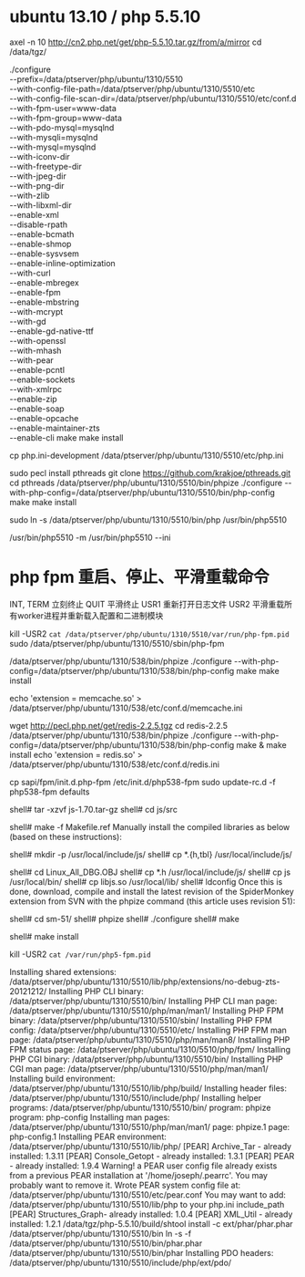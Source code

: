 # ubuntu 13.10 / php 5.5.10

axel -n 10 http://cn2.php.net/get/php-5.5.10.tar.gz/from/a/mirror
cd /data/tgz/


./configure \
--prefix=/data/ptserver/php/ubuntu/1310/5510 \
--with-config-file-path=/data/ptserver/php/ubuntu/1310/5510/etc \
--with-config-file-scan-dir=/data/ptserver/php/ubuntu/1310/5510/etc/conf.d \
--with-fpm-user=www-data \
--with-fpm-group=www-data \
--with-pdo-mysql=mysqlnd \
--with-mysqli=mysqlnd \
--with-mysql=mysqlnd \
--with-iconv-dir \
--with-freetype-dir \
--with-jpeg-dir \
--with-png-dir \
--with-zlib \
--with-libxml-dir \
--enable-xml \
--disable-rpath \
--enable-bcmath \
--enable-shmop \
--enable-sysvsem \
--enable-inline-optimization \
--with-curl \
--enable-mbregex \
--enable-fpm \
--enable-mbstring \
--with-mcrypt \
--with-gd \
--enable-gd-native-ttf \
--with-openssl \
--with-mhash \
--with-pear \
--enable-pcntl \
--enable-sockets \
--with-xmlrpc \
--enable-zip \
--enable-soap \
--enable-opcache \
--enable-maintainer-zts \
--enable-cli
make
make install

cp php.ini-development /data/ptserver/php/ubuntu/1310/5510/etc/php.ini




sudo pecl install pthreads
git clone https://github.com/krakjoe/pthreads.git
cd pthreads
/data/ptserver/php/ubuntu/1310/5510/bin/phpize
./configure --with-php-config=/data/ptserver/php/ubuntu/1310/5510/bin/php-config
make
make install

sudo ln -s /data/ptserver/php/ubuntu/1310/5510/bin/php /usr/bin/php5510

/usr/bin/php5510 -m
/usr/bin/php5510 --ini


# php fpm 重启、停止、平滑重载命令

INT, TERM 立刻终止
QUIT 平滑终止
USR1 重新打开日志文件
USR2 平滑重载所有worker进程并重新载入配置和二进制模块


kill -USR2 `cat /data/ptserver/php/ubuntu/1310/5510/var/run/php-fpm.pid`
sudo /data/ptserver/php/ubuntu/1310/5510/sbin/php-fpm


/data/ptserver/php/ubuntu/1310/538/bin/phpize
./configure --with-php-config=/data/ptserver/php/ubuntu/1310/538/bin/php-config
make
make install

echo 'extension = memcache.so' > /data/ptserver/php/ubuntu/1310/538/etc/conf.d/memcache.ini



wget http://pecl.php.net/get/redis-2.2.5.tgz
cd redis-2.2.5
/data/ptserver/php/ubuntu/1310/538/bin/phpize
./configure --with-php-config=/data/ptserver/php/ubuntu/1310/538/bin/php-config
make & make install
echo 'extension = redis.so' > /data/ptserver/php/ubuntu/1310/538/etc/conf.d/redis.ini





cp sapi/fpm/init.d.php-fpm /etc/init.d/php538-fpm 
sudo update-rc.d -f php538-fpm  defaults




shell# tar -xzvf js-1.70.tar-gz
shell# cd js/src

shell# make -f Makefile.ref
Manually install the compiled libraries as below (based on these instructions):

shell# mkdir -p /usr/local/include/js/ 
shell# cp *.{h,tbl} /usr/local/include/js/ 

shell# cd Linux_All_DBG.OBJ
shell# cp *.h /usr/local/include/js/ 
shell# cp js /usr/local/bin/ 
shell# cp libjs.so /usr/local/lib/
shell# ldconfig
Once this is done, download, compile and install the latest revision of the SpiderMonkey extension from SVN with the phpize command (this article uses revision 51):

shell# cd sm-51/
shell# phpize
shell# ./configure
shell# make

shell# make install






kill -USR2 `cat /var/run/php5-fpm.pid`









Installing shared extensions:     /data/ptserver/php/ubuntu/1310/5510/lib/php/extensions/no-debug-zts-20121212/
Installing PHP CLI binary:        /data/ptserver/php/ubuntu/1310/5510/bin/
Installing PHP CLI man page:      /data/ptserver/php/ubuntu/1310/5510/php/man/man1/
Installing PHP FPM binary:        /data/ptserver/php/ubuntu/1310/5510/sbin/
Installing PHP FPM config:        /data/ptserver/php/ubuntu/1310/5510/etc/
Installing PHP FPM man page:      /data/ptserver/php/ubuntu/1310/5510/php/man/man8/
Installing PHP FPM status page:      /data/ptserver/php/ubuntu/1310/5510/php/fpm/
Installing PHP CGI binary:        /data/ptserver/php/ubuntu/1310/5510/bin/
Installing PHP CGI man page:      /data/ptserver/php/ubuntu/1310/5510/php/man/man1/
Installing build environment:     /data/ptserver/php/ubuntu/1310/5510/lib/php/build/
Installing header files:          /data/ptserver/php/ubuntu/1310/5510/include/php/
Installing helper programs:       /data/ptserver/php/ubuntu/1310/5510/bin/
  program: phpize
  program: php-config
Installing man pages:             /data/ptserver/php/ubuntu/1310/5510/php/man/man1/
  page: phpize.1
  page: php-config.1
Installing PEAR environment:      /data/ptserver/php/ubuntu/1310/5510/lib/php/
[PEAR] Archive_Tar    - already installed: 1.3.11
[PEAR] Console_Getopt - already installed: 1.3.1
[PEAR] PEAR           - already installed: 1.9.4
Warning! a PEAR user config file already exists from a previous PEAR installation at '/home/joseph/.pearrc'. You may probably want to remove it.
Wrote PEAR system config file at: /data/ptserver/php/ubuntu/1310/5510/etc/pear.conf
You may want to add: /data/ptserver/php/ubuntu/1310/5510/lib/php to your php.ini include_path
[PEAR] Structures_Graph- already installed: 1.0.4
[PEAR] XML_Util       - already installed: 1.2.1
/data/tgz/php-5.5.10/build/shtool install -c ext/phar/phar.phar /data/ptserver/php/ubuntu/1310/5510/bin
ln -s -f /data/ptserver/php/ubuntu/1310/5510/bin/phar.phar /data/ptserver/php/ubuntu/1310/5510/bin/phar
Installing PDO headers:          /data/ptserver/php/ubuntu/1310/5510/include/php/ext/pdo/








